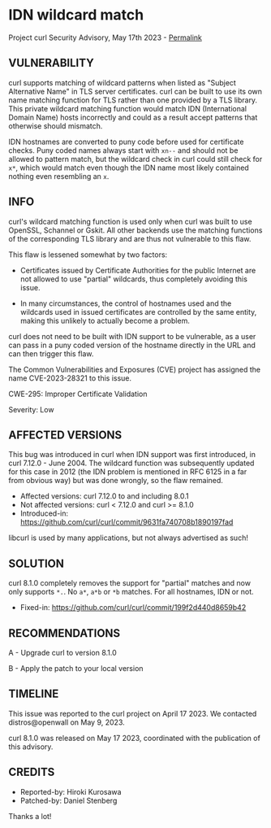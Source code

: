 IDN wildcard match
==================

Project curl Security Advisory, May 17th 2023 -
[Permalink](https://curl.se/docs/CVE-2023-28321.html)

VULNERABILITY
-------------

curl supports matching of wildcard patterns when listed as "Subject
Alternative Name" in TLS server certificates. curl can be built to use its own
name matching function for TLS rather than one provided by a TLS library. This
private wildcard matching function would match IDN (International Domain Name)
hosts incorrectly and could as a result accept patterns that otherwise should
mismatch.

IDN hostnames are converted to puny code before used for certificate
checks. Puny coded names always start with `xn--` and should not be allowed to
pattern match, but the wildcard check in curl could still check for `x*`,
which would match even though the IDN name most likely contained nothing even
resembling an `x`.

INFO
----

curl's wildcard matching function is used only when curl was built to use
OpenSSL, Schannel or Gskit. All other backends use the matching functions of
the corresponding TLS library and are thus not vulnerable to this flaw.

This flaw is lessened somewhat by two factors:

 - Certificates issued by Certificate Authorities for the public Internet are
   not allowed to use "partial" wildcards, thus completely avoiding this
   issue.

 - In many circumstances, the control of hostnames used and the wildcards
   used in issued certificates are controlled by the same entity, making this
   unlikely to actually become a problem.

curl does not need to be built with IDN support to be vulnerable, as a user
can pass in a puny coded version of the hostname directly in the URL and can
then trigger this flaw.

The Common Vulnerabilities and Exposures (CVE) project has assigned the name
CVE-2023-28321 to this issue.

CWE-295: Improper Certificate Validation

Severity: Low

AFFECTED VERSIONS
-----------------

This bug was introduced in curl when IDN support was first introduced, in curl
7.12.0 - June 2004. The wildcard function was subsequently updated for this
case in 2012 (the IDN problem is mentioned in RFC 6125 in a far from obvious
way) but was done wrongly, so the flaw remained.

- Affected versions: curl 7.12.0 to and including 8.0.1
- Not affected versions: curl < 7.12.0 and curl >= 8.1.0
- Introduced-in: https://github.com/curl/curl/commit/9631fa740708b1890197fad

libcurl is used by many applications, but not always advertised as such!

SOLUTION
------------

curl 8.1.0 completely removes the support for "partial" matches and now only
supports `*.`. No `a*`, `a*b` or `*b` matches. For all hostnames, IDN or not.

- Fixed-in: https://github.com/curl/curl/commit/199f2d440d8659b42

RECOMMENDATIONS
--------------

 A - Upgrade curl to version 8.1.0

 B - Apply the patch to your local version

TIMELINE
--------

This issue was reported to the curl project on April 17 2023. We contacted
distros@openwall on May 9, 2023.

curl 8.1.0 was released on May 17 2023, coordinated with the publication of
this advisory.

CREDITS
-------

- Reported-by: Hiroki Kurosawa
- Patched-by: Daniel Stenberg

Thanks a lot!
